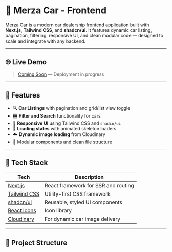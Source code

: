 # 🚗 Merza Car - Frontend

Merza Car is a modern car dealership frontend application built with **Next.js**, **Tailwind CSS**, and **shadcn/ui**. It features dynamic car listing, pagination, filtering, responsive UI, and clean modular code — designed to scale and integrate with any backend.

---

## 🌐 Live Demo

> [Coming Soon](#) — Deployment in progress

---

## 📸 Features

- 🔍 **Car Listings** with pagination and grid/list view toggle
- 🎛️ **Filter and Search** functionality for cars
- 🎨 **Responsive UI** using Tailwind CSS and `shadcn/ui`
- 🔄 **Loading states** with animated skeleton loaders
- ☁️ **Dynamic image loading** from Cloudinary
- 🧩 Modular components and clean file structure

---

## 🧰 Tech Stack

| Tech             | Description                            |
|------------------|----------------------------------------|
| [Next.js](https://nextjs.org/)      | React framework for SSR and routing |
| [Tailwind CSS](https://tailwindcss.com/) | Utility-first CSS framework          |
| [shadcn/ui](https://ui.shadcn.com/) | Reusable, styled UI components       |
| [React Icons](https://react-icons.github.io/react-icons/) | Icon library                         |
| [Cloudinary](https://cloudinary.com/) | For dynamic car image delivery       |

---

## 📁 Project Structure

